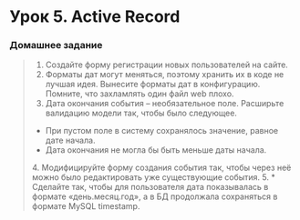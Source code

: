 # Урок 5. Active Record
### Домашнее задание
> 1.  Создайте форму регистрации новых пользователей на сайте.
> 2. Форматы дат могут меняться, поэтому хранить их в коде не лучшая идея. Вынесите форматы дат в конфигурацию. Помните, что захламлять один файл web плохо.
> 3. Дата окончания события – необязательное поле. Расширьте валидацию модели так, чтобы было следующее.
> <ul><li>При пустом поле в систему сохранялось значение, равное дате начала.</li>
> <li>Дата окончания не могла бы быть меньше даты начала.</li>
> </ul>
> 4. Модифицируйте форму создания события так, чтобы через неё можно было редактировать уже существующие события.
> 5. * Сделайте так, чтобы для пользователя дата показывалась в формате «день.месяц.год», а в БД продолжала сохраняться в формате MySQL timestamp.
